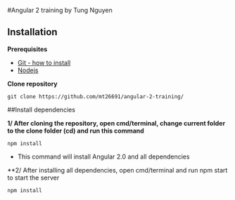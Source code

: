 #Angular 2 training by Tung Nguyen

## Installation

**Prerequisites**
 - [Git - how to install](https://git-scm.com/book/en/v2/Getting-Started-Installing-Git)
 - [Nodejs](https://nodejs.org/en/)
 
**Clone repository**
```
git clone https://github.com/mt26691/angular-2-training/
```

##Install dependencies

**1/ After cloning the repository, open cmd/terminal, change current folder to the clone folder (cd) and run this command**
```
npm install
```
- This command will install Angular 2.0 and all dependencies

**2/ After installing all dependencies, open cmd/terminal and run npm start to start the server
```
npm install
```
